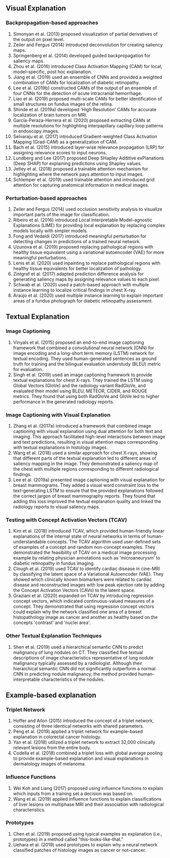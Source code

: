 ## Visual Explanation

### Backpropagation-based approaches

1. Simonyan et al. (2013) proposed visualization of partial derivatives of the output on pixel level.
2. Zeiler and Fergus (2014) introduced deconvolution for creating saliency maps.
3. Springenberg et al. (2014) developed guided backpropagation for saliency maps.
4. Zhou et al. (2016) introduced Class Activation Mapping (CAM) for local, model-specific, post hoc explanation.
5. Jiang et al. (2019) used an ensemble of CNNs and provided a weighted combination of CAMs for localization of diabetic retinopathy.
6. Lee et al. (2019b) constructed CAMs of the output of an ensemble of four CNNs for the detection of acute intracranial hemorrhage.
7. Liao et al. (2019) proposed multi-scale CAMs for better identification of small structures on fundus images of the retina.
8. Shinde et al. (2019a) developed 'High Resolution' CAMs for accurate localization of brain tumors on MRI.
9. García-Peraza-Herrera et al. (2020) proposed extracting CAMs at multiple resolutions for highlighting interpapillary capillary loop patterns in endoscopy images.
10. Selvaraju et al. (2017) introduced Gradient-weighted Class Activation Mapping (Grad-CAM) as a generalization of CAM.
11. Bach et al. (2015) introduced layer-wise relevance propagation (LRP) for assigning relevance scores to input neurons.
12. Lundberg and Lee (2017) proposed Deep SHapley Additive exPlanations (Deep SHAP) for explaining predictions using Shapley values.
13. Jetley et al. (2018) proposed a trainable attention mechanism for highlighting where the network pays attention to input images.
14. Schlemper et al. (2019) used trainable attention and introduced grid attention for capturing anatomical information in medical images.

### Perturbation-based approaches

1. Zeiler and Fergus (2014) used occlusion sensitivity analysis to visualize important parts of the image for classification.
2. Ribeiro et al. (2016) introduced Local Interpretable Model-agnostic Explanations (LIME) for providing local explanation by replacing complex models locally with simpler models.
3. Fong and Vedaldi (2017) introduced meaningful perturbation for detecting changes in predictions of a trained neural network.
4. Uzunova et al. (2019) proposed replacing pathological regions with healthy tissue equivalent using a variational autoencoder (VAE) for more meaningful perturbations.
5. Lenis et al. (2020) used inpainting to replace pathological regions with healthy tissue equivalents for better localization of pathology.
6. Zintgraf et al. (2017) adapted prediction difference analysis for generating saliency maps by assigning relevance values to each pixel.
7. Schwab et al. (2020) used a patch-based approach with multiple instance learning to localize critical findings in chest X-ray.
8. Araújo et al. (2020) used multiple instance learning to explain important areas of a fundus photograph for diabetic retinopathy assessment.

## Textual Explanation

### Image Captioning

1. Vinyals et al. (2015) proposed an end-to-end image captioning framework that combined a convolutional neural network (CNN) for image encoding and a long-short term memory (LSTM) network for textual encoding. They used human-generated sentences as ground truth for training and the bilingual evaluation understudy (BLEU) metric for evaluation.
2. Singh et al. (2019) used an image captioning framework to provide textual explanations for chest X-rays. They trained the LSTM using Global Vectors (GloVe) and the radiology variant RadGloVe, and evaluated their model using BLEU, METEOR, CIDER, and ROUGE metrics. They found that using both RadGloVe and GloVe led to higher performance in the generated radiology reports.

### Image Captioning with Visual Explanation

1. Zhang et al. (2017a) introduced a framework that combined image captioning with visual explanation using dual attention for both text and imaging. This approach facilitated high-level interactions between image and text predictions, resulting in visual attention maps corresponding with textual explanations in histology images.
2. Wang et al. (2018) used a similar approach for chest X-rays, showing that different parts of the textual explanation led to different areas of saliency mapping in the image. They demonstrated a saliency map of the chest with multiple regions corresponding to different radiological findings.
3. Lee et al. (2019a) presented image captioning with visual explanation for breast mammograms. They added a visual word constraint loss to the text-generating LSTM to ensure that the provided explanations followed the correct jargon of breast mammography reports. They found that adding this loss improved the textual explanation quality and linked the radiology reports to visual saliency maps.


### Testing with Concept Activation Vectors (TCAV)

1. Kim et al. (2018) introduced TCAV, which provided human-friendly linear explanations of the internal state of neural networks in terms of human-understandable concepts. The TCAV algorithm used user-defined sets of examples of a concept and random non-concept examples. They demonstrated the feasibility of TCAV on a medical image processing example by relating physician annotations such as 'microaneurysm' to diabetic retinopathy in fundus imaging.
2. Clough et al. (2019) used TCAV to identify cardiac disease in cine-MRI by classifying the latent space of a Variational Autoencoder (VAE). They showed which clinically known biomarkers were related to cardiac disease and reconstructed images with low peak ejection rate by adding the Concept Activation Vectors (CAVs) to the latent space.
3. Graziani et al. (2020) expanded on TCAV by introducing regression concept vectors, which indicated continuous-valued measures of a concept. They demonstrated that using regression concept vectors could explain why the network classified one area of a breast histopathology image as cancer and another as healthy based on the concepts 'contrast' and 'nuclei area'.

### Other Textual Explanation Techniques

1. Shen et al. (2019) used a hierarchical semantic CNN to predict malignancy of lung nodules on CT. They classified five textual descriptions of image characteristics representative of lung nodule malignancy typically assessed by a radiologist. Although their hierarchical semantic CNN did not significantly outperform a normal CNN in predicting nodule malignancy, the method provided human-interpretable characteristics of the nodules.


## Example-based explanation

### Triplet Network
1. Hoffer and Ailon (2015) introduced the concept of a triplet network, consisting of three identical networks with shared parameters.
2. Peng et al. (2019) applied a triplet network for example-based explanation in colorectal cancer histology.
3. Yan et al. (2018) utilized a triplet network to extract 32,000 clinically relevant lesions from the entire body.
4. Codella et al. (2018) combined a triplet loss with global average pooling to provide example-based explanation and visual explanations in dermatology images of melanoma.

### Influence Functions
1. Wei Koh and Liang (2017) proposed using influence functions to explain which inputs from a training set a decision was based on.
2. Wang et al. (2019) applied influence functions to explain classifications of liver lesions on multiphase MRI and their association with radiological characteristics.

### Prototypes
1. Chen et al. (2019) proposed using typical examples as explanation (i.e., prototypes) in a method called "this-looks-like-that."
2. Uehara et al. (2019) used prototypes to explain why a neural network classified patches of histology images as cancer or not-cancer.